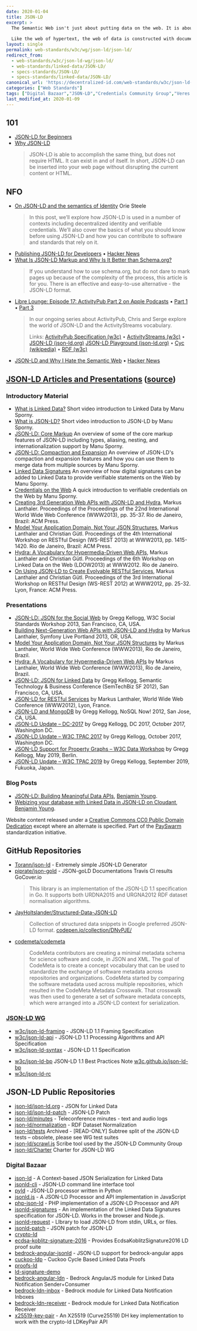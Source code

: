 ```yaml
---
date: 2020-01-04
title: JSON-LD
excerpt: >
  The Semantic Web isn't just about putting data on the web. It is about making links, so that a person or machine can explore the web of data.  With linked data, when you have some of it, you can find other, related, data.
   
  Like the web of hypertext, the web of data is constructed with documents on the web. However,  unlike the web of hypertext,  where links are relationships anchors in hypertext documents written in HTML, for data they links  between arbitrary things described by RDF,.  The URIs identify any kind of object or  concept.
layout: single
permalink: web-standards/w3c/wg/json-ld/json-ld/
redirect_from: 
  - web-standards/w3c/json-ld-wg/json-ld/
  - web-standards/linked-data/JSON-LD/
  - specs-standards/JSON-LD/
  - specs-standards/linked-data/JSON-LD/
canonical_url: 'https://decentralized-id.com/web-standards/w3c/json-ld-wg/json-ld/'
categories: ["Web Standards"]
tags: ["Digital Bazaar","JSON-LD","Credentials Community Group","Veres One", "Linked Data","W3C","Verifiable Credentials"]
last_modified_at: 2020-01-09
---
```


## 101

* [JSON-LD for Beginners](https://moz.com/blog/json-ld-for-beginners)
* [Why JSON-LD](https://jsonld.com/why-json-ld/)
  > JSON-LD is able to accomplish the same thing, but does not require HTML. It can exist in and of itself. In short, JSON-LD can be inserted into your web page without disrupting the current content or HTML.

## NFO

* [On JSON-LD and the semantics of Identity](https://medium.com/transmute-techtalk/on-json-ld-and-the-semantics-of-identity-42d051d3ce14) Orie Steele
  > In this post, we’ll explore how JSON-LD is used in a number of contexts including decentralized identity and verifiable credentials. We’ll also cover the basics of what you should know before using JSON-LD and how you can contribute to software and standards that rely on it.
* [Publishing JSON-LD for Developers](https://datalanguage.com/news/publishing-json-ld-for-developers) • [Hacker News](https://news.ycombinator.com/item?id=17021939)
* [What Is JSON-LD Markup and Why Is It Better than Schema.org?](https://sitechecker.pro/json-ld-markup/)
  > If you understand how to use schema.org, but do not dare to mark pages up because of the complexity of the process, this article is for you. There is an effective and easy-to-use alternative - the JSON-LD format.
* [‎Libre Lounge: Episode 17: ActivityPub Part 2 on Apple Podcasts](https://librelounge.org/episodes/episode-17-activitypub-part-2.html) • [Part 1](https://librelounge.org/episodes/episode-12-activitypub-part-1.html) • [Part 3](https://librelounge.org/episodes/episode-20-activitypub-part-3.html)
  > In our ongoing series about ActivityPub, Chris and Serge explore the world of JSON-LD and the ActivityStreams vocabulary.
  > 
  > Links: [ActivityPub Specification (w3c)](https://www.w3.org/TR/activitypub/) • [ActivityStreams (w3c)](https://www.w3.org/TR/activitystreams-core/) • [JSON-LD (json-ld.org)](https://json-ld.org/) [JSON-LD Playground (json-ld.org)](https://json-ld.org/playground/) • [Cyc (wikipedia)](https://en.wikipedia.org/wiki/Cyc) • [RDF (w3c)](https://www.w3.org/RDF/)
* [JSON-LD and Why I Hate the Semantic Web](http://manu.sporny.org/2014/json-ld-origins-2/) • [Hacker News](https://news.ycombinator.com/item?id=14474222)


## [JSON-LD Articles and Presentations](https://json-ld.org/learn.html) ([source](https://github.com/json-ld/json-ld.org))

### Introductory Material

- [What is Linked Data?](http://www.youtube.com/watch?v=4x_xzT5eF5Q) Short video introduction to Linked Data by Manu Sporny.
- [What is JSON-LD?](http://www.youtube.com/watch?v=vioCbTo3C-4) Short video introduction to JSON-LD by Manu Sporny.
- [JSON-LD: Core Markup](https://www.youtube.com/watch?v=UmvWk_TQ30A) An overview of some of the core markup features of JSON-LD including types, aliasing, nesting, and internationalization support by Manu Sporny.
- [JSON-LD: Compaction and Expansion](https://www.youtube.com/watch?v=Tm3fD89dqRE) An overview of JSON-LD's compaction and expansion features and how you can use them to merge data from multiple sources by Manu Sporny.
- [Linked Data Signatures](https://www.youtube.com/watch?v=QdUZaYeQblY) An overview of how digital signatures can be added to Linked Data to provide verifiable statements on the Web by Manu Sporny.
- [Credentials on the Web](https://www.youtube.com/watch?v=eWtOg3vSzxI) A quick introduction to verifiable credentials on the Web by Manu Sporny.
- [Creating 3rd Generation Web APIs with JSON-LD and Hydra](http://m.lanthi.com/www2013-paper), Markus Lanthaler. Proceedings of the Proceedings of the 22nd International World Wide Web Conference (WWW2013), pp. 35-37. Rio de Janeiro, Brazil: ACM Press.
- [Model Your Application Domain, Not Your JSON Structures](http://m.lanthi.com/wsrest2013-paper), Markus Lanthaler and Christian Gütl. Proceedings of the 4th International Workshop on RESTful Design (WS-REST 2013) at WWW2013, pp. 1415-1420. Rio de Janeiro, Brazil: ACM Press.
- [Hydra: A Vocabulary for Hypermedia-Driven Web APIs](http://m.lanthi.com/ldow2013-paper), Markus Lanthaler and Christian Gütl. Proceedings of the 6th Workshop on Linked Data on the Web (LDOW2013) at WWW2012. Rio de Janeiro.
- [On Using JSON-LD to Create Evolvable RESTful Services](http://m.lanthi.com/jsonld4rest-paper), Markus Lanthaler and Christian Gütl. Proceedings of the 3rd International Workshop on RESTful Design (WS-REST 2012) at WWW2012, pp. 25-32. Lyon, France: ACM Press.

### Presentations

- [JSON-LD: JSON for the Social Web](http://www.slideshare.net/gkellogg1/jsonld-json-for-the-social-web) by Gregg Kellogg, W3C Social Standards Workshop 2013, San Francisco, CA, USA.
- [Building Next-Generation Web APIs with JSON-LD and Hydra](http://slidesha.re/sl-portland2013) by Markus Lanthaler, Symfony Live Portland 2013, OR, USA.
- [Model Your Application Domain, Not Your JSON Structures](http://slidesha.re/wsrest2013-preso) by Markus Lanthaler, World Wide Web Conference (WWW2013), Rio de Janeiro, Brazil.
- [Hydra: A Vocabulary for Hypermedia-Driven Web APIs](http://slidesha.re/ldow2013-preso) by Markus Lanthaler, World Wide Web Conference (WWW2013), Rio de Janeiro, Brazil.
- [JSON-LD: JSON for Linked Data](http://www.slideshare.net/gkellogg1/json-for-linked-data) by Gregg Kellogg, Semantic Technology & Business Conference (SemTechBiz SF 2012), San Francisco, CA, USA.
- [JSON-LD for RESTful Services](http://slidesha.re/jsonld4rest) by Markus Lanthaler, World Wide Web Conference (WWW2012), Lyon, France.
- [JSON-LD and MongoDB](http://www.slideshare.net/gkellogg1/jsonld-and-mongodb) by Gregg Kellogg, NoSQL Now! 2012, San Jose, CA, USA.
- [JSON-LD Update – DC-2017](http://www.greggkellogg.net/presentations/JSON-LD-Update-DC-2017/) by Gregg Kellogg, DC 2017, October 2017, Washington DC.
- [JSON-LD Update – W3C TPAC 2017](https://json-ld.org/presentations/JSON-LD-Update-TPAC-2017/) by Gregg Kellogg, October 2017, Washington DC.
- [JSON-LD Support for Property Graphs – W3C Data Workshop](https://json-ld.org/presentations/JSON-LD-Support-for-Property-Graphs/) by Gregg Kellogg, May 2019, Berlin.
- [JSON-LD Update – W3C TPAC 2019](https://json-ld.org/presentations/JSON-LD-Update-TPAC-2019/) by Gregg Kellogg, September 2019, Fukuoka, Japan.

### Blog Posts

- [JSON-LD: Building Meaningful Data APIs](http://blog.codeship.com/json-ld-building-meaningful-data-apis/), [Benjamin Young](http://bigbluehat.com/).
- [Webizing your database with Linked Data in JSON-LD on Cloudant](https://cloudant.com/blog/webizing-your-database-with-linked-data-in-json-ld/), [Benjamin Young](http://bigbluehat.com/).

Website content released under a [Creative Commons CC0 Public Domain Dedication](http://creativecommons.org/about/cc0) except where an alternate is specified. Part of the [PaySwarm](http://payswarm.com/) standardization initiative.

## GitHub Repositories

* [Torann/json-ld](https://github.com/Torann/json-ld) - Extremely simple JSON-LD Generator
* [piprate/json-gold](https://github.com/piprate/json-gold) - JSON-goLD Documentations Travis CI results GoCover.io
  > This library is an implementation of the JSON-LD 1.1 specification in Go. It supports both URDNA2015 and URGNA2012 RDF dataset normalisation algorithms.
* [JayHoltslander/Structured-Data-JSON-LD](https://github.com/JayHoltslander/Structured-Data-JSON-LD)
  > Collection of structured data snippets in Google preferred JSON-LD format. [codepen.io/collection/DNvPJE/](https://codepen.io/collection/DNvPJE/)
* [codemeta/codemeta](https://github.com/codemeta/codemeta)
  > CodeMeta contributors are creating a minimal metadata schema for science software and code, in JSON and XML. The goal of CodeMeta is to create a concept vocabulary that can be used to standardize the exchange of software metadata across repositories and organizations. CodeMeta started by comparing the software metadata used across multiple repositories, which resulted in the CodeMeta Metadata Crosswalk. That crosswalk was then used to generate a set of software metadata concepts, which were arranged into a JSON-LD context for serialization.

### [JSON-LD WG](https://www.w3.org/2018/json-ld-wg/)
- [w3c/json-ld-framing](https://github.com/w3c/json-ld-framing) - JSON-LD 1.1 Framing Specification
- [w3c/json-ld-api](https://github.com/w3c/json-ld-api) - JSON-LD 1.1 Processing Algorithms and API Specification
- [w3c/json-ld-syntax](https://github.com/w3c/json-ld-syntax) - JSON-LD 1.1 Specification
* [w3c/json-ld-bp](https://github.com/w3c/json-ld-bp) JSON-LD 1.1 Best Practices Note [w3c.github.io/json-ld-bp](https://w3c.github.io/json-ld-bp/)
* [w3c/json-ld-rc](https://github.com/w3c/json-ld-rc)

## JSON-LD Public Repositories 
* [json-ld/json-ld.org](https://github.com/json-ld/json-ld.org) - JSON for Linked Data
* [json-ld/json-ld-patch](https://github.com/json-ld/json-ld-patch) - JSON-LD Patch
* [json-ld/minutes](https://github.com/json-ld/minutes) - Teleconference minutes - text and audio logs
* [json-ld/normalization](https://github.com/json-ld/normalization) - RDF Dataset Normalization
* [json-ld/tests](https://github.com/json-ld/tests) Archived - [READ-ONLY] Subtree split of the JSON-LD tests – obsolete, please see WG test suites
* [json-ld/scrawl.js](https://github.com/json-ld/scrawl.js)
Scribe tool used by the JSON-LD Community Group
* [json-ld/Charter](https://github.com/json-ld/Charter)
Charter for JSON-LD WG

### Digital Bazaar
- [json-ld](https://github.com/digitalbazaar/json-ld) - A Context-based JSON Serialization for Linked Data
- [jsonld-cli](https://github.com/digitalbazaar/jsonld-cli) - JSON-LD command line interface tool
- [pyld](https://github.com/digitalbazaar/pyld) - JSON-LD processor written in Python
- [jsonld.js](https://github.com/digitalbazaar/jsonld.js) - A JSON-LD Processor and API implementation in JavaScript
- [php-json-ld](https://github.com/digitalbazaar/php-json-ld) - PHP implementation of a JSON-LD Processor and API
- [jsonld-signatures](https://github.com/digitalbazaar/jsonld-signatures) - An implementation of the Linked Data Signatures specification for JSON-LD. Works in the browser and Node.js.
- [jsonld-request](https://github.com/digitalbazaar/jsonld-request) - LIbrary to load JSON-LD from stdin, URLs, or files.
- [jsonld-patch](https://github.com/digitalbazaar/jsonld-patch) - JSON patch for JSON-LD
- [crypto-ld](https://github.com/digitalbazaar/crypto-ld)
- [ecdsa-koblitz-signature-2016](https://github.com/digitalbazaar/ecdsa-koblitz-signature-2016) - Provides EcdsaKoblitzSignature2016 LD proof suite
- [bedrock-angular-jsonld](https://github.com/digitalbazaar/bedrock-angular-jsonld) - JSON-LD support for bedrock-angular apps
- [cuckoo-ldp](https://github.com/digitalbazaar/cuckoo-ldp) - Cuckoo Cycle Based Linked Data Proofs
- [proofs-ld](https://github.com/digitalbazaar/proofs-ld)
- [ld-signature-demo](https://github.com/digitalbazaar/ld-signature-demo)
- [bedrock-angular-ldn](https://github.com/digitalbazaar/bedrock-angular-ldn) - Bedrock AngularJS module for Linked Data Notification Sender+Consumer
- [bedrock-ldn-inbox](https://github.com/digitalbazaar/bedrock-ldn-inbox) - Bedrock module for Linked Data Notification Inboxes
- [bedrock-ldn-receiver](https://github.com/digitalbazaar/bedrock-ldn-receiver) - Bedrock module for Linked Data Notification Receiver
- [x25519-key-pair](https://github.com/digitalbazaar/x25519-key-pair) - An X25519 (Curve25519) DH key implementation to work with the crypto-ld LDKeyPair API


